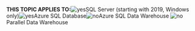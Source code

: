 <Token>**THIS TOPIC APPLIES TO:**![yes](media/yes.png)SQL Server (starting with 2019, Windows only)![yes](media/yes.png)Azure SQL Database![no](media/no.png)Azure SQL Data Warehouse ![no](media/no.png)Parallel Data Warehouse </Token>